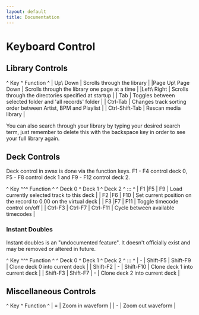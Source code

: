 ```yaml
---
layout: default
title: Documentation
---
```

# Keyboard Control

## Library Controls

^  Key  ^  Function  ^
| Up\\ Down  | Scrolls through the library  |
|Page Up\\ Page Down  | Scrolls through the library one page at a time  |
|Left\\ Right  | Scrolls through the directories specified at startup  |
| Tab  | Toggles between selected folder and 'all records' folder  |
| Ctrl-Tab  | Changes track sorting order between Artist, BPM and Playlist  |
| Ctrl-Shift-Tab  | Rescan media library  |

You can also search through your library by typing your desired search term, just remember to delete this with the backspace key in order to see your full library again.


## Deck Controls

Deck control in xwax is done via the function keys. F1 - F4 control deck 0, F5 - F8 control deck 1 and F9 - F12 control deck 2.

^  Key  ^^^  Function  ^
^ Deck 0  ^ Deck 1  ^ Deck 2  ^	::: ^
| F1  |F5  | F9  | Load currently selected track to this deck  |
| F2  |F6  | F10  | Set current position on the record to 0.00 on the virtual deck  |
| F3  |F7  | F11  | Toggle timecode control on/off  |
| Ctrl-F3  | Ctrl-F7  | Ctrl-F11  | Cycle between available timecodes  |


### Instant Doubles

Instant doubles is an "undocumented feature". It doesn't officially exist and may be removed or altered in future.

^  Key  ^^^  Function  ^
^ Deck 0  ^ Deck 1  ^ Deck 2  ^	::: ^
|  -  | Shift-F5  | Shift-F9  | Clone deck 0 into current deck  |
| Shift-F2  |  -  | Shift-F10  | Clone deck 1 into current deck  |
| Shift-F3  | Shift-F7  |  -  | Clone deck 2 into current deck  |


## Miscellaneous Controls

^  Key  ^  Function  ^
| =  | Zoom in waveform  |
| -  | Zoom out waveform  |